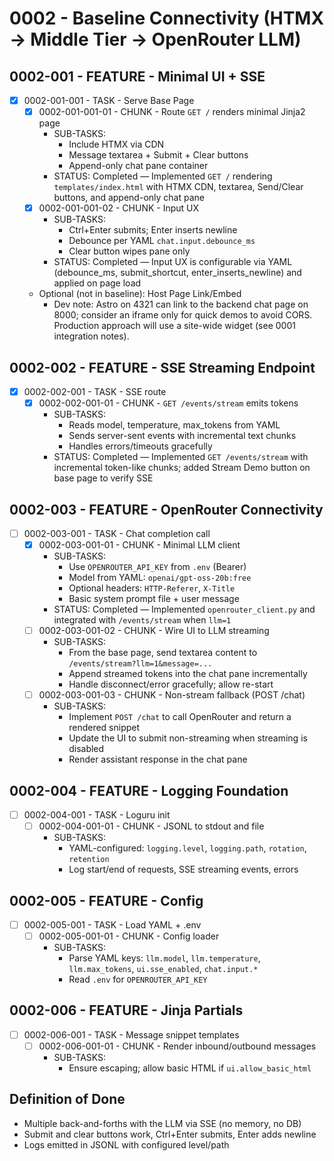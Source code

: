 # 0002 - Baseline Connectivity (HTMX → Middle Tier → OpenRouter LLM)

## 0002-001 - FEATURE - Minimal UI + SSE
- [x] 0002-001-001 - TASK - Serve Base Page
  - [x] 0002-001-001-01 - CHUNK - Route `GET /` renders minimal Jinja2 page
    - SUB-TASKS:
      - Include HTMX via CDN
      - Message textarea + Submit + Clear buttons
      - Append-only chat pane container
    - STATUS: Completed — Implemented `GET /` rendering `templates/index.html` with HTMX CDN, textarea, Send/Clear buttons, and append-only chat pane
  - [x] 0002-001-001-02 - CHUNK - Input UX
    - SUB-TASKS:
      - Ctrl+Enter submits; Enter inserts newline
      - Debounce per YAML `chat.input.debounce_ms`
      - Clear button wipes pane only
    - STATUS: Completed — Input UX is configurable via YAML (debounce_ms, submit_shortcut, enter_inserts_newline) and applied on page load
  - Optional (not in baseline): Host Page Link/Embed
    - Dev note: Astro on 4321 can link to the backend chat page on 8000; consider an iframe only for quick demos to avoid CORS. Production approach will use a site-wide widget (see 0001 integration notes).

## 0002-002 - FEATURE - SSE Streaming Endpoint
- [x] 0002-002-001 - TASK - SSE route
  - [x] 0002-002-001-01 - CHUNK - `GET /events/stream` emits tokens
    - SUB-TASKS:
      - Reads model, temperature, max_tokens from YAML
      - Sends server-sent events with incremental text chunks
      - Handles errors/timeouts gracefully
    - STATUS: Completed — Implemented `GET /events/stream` with incremental token-like chunks; added Stream Demo button on base page to verify SSE

## 0002-003 - FEATURE - OpenRouter Connectivity
- [ ] 0002-003-001 - TASK - Chat completion call
  - [x] 0002-003-001-01 - CHUNK - Minimal LLM client
    - SUB-TASKS:
      - Use `OPENROUTER_API_KEY` from `.env` (Bearer)
      - Model from YAML: `openai/gpt-oss-20b:free`
      - Optional headers: `HTTP-Referer`, `X-Title`
      - Basic system prompt file + user message
    - STATUS: Completed — Implemented `openrouter_client.py` and integrated with `/events/stream` when `llm=1`
  - [ ] 0002-003-001-02 - CHUNK - Wire UI to LLM streaming
    - SUB-TASKS:
      - From the base page, send textarea content to `/events/stream?llm=1&message=...`
      - Append streamed tokens into the chat pane incrementally
      - Handle disconnect/error gracefully; allow re-start
  - [ ] 0002-003-001-03 - CHUNK - Non-stream fallback (POST /chat)
    - SUB-TASKS:
      - Implement `POST /chat` to call OpenRouter and return a rendered snippet
      - Update the UI to submit non-streaming when streaming is disabled
      - Render assistant response in the chat pane

## 0002-004 - FEATURE - Logging Foundation
- [ ] 0002-004-001 - TASK - Loguru init
  - [ ] 0002-004-001-01 - CHUNK - JSONL to stdout and file
    - SUB-TASKS:
      - YAML-configured: `logging.level`, `logging.path`, `rotation`, `retention`
      - Log start/end of requests, SSE streaming events, errors

## 0002-005 - FEATURE - Config
- [ ] 0002-005-001 - TASK - Load YAML + .env
  - [ ] 0002-005-001-01 - CHUNK - Config loader
    - SUB-TASKS:
      - Parse YAML keys: `llm.model`, `llm.temperature`, `llm.max_tokens`, `ui.sse_enabled`, `chat.input.*`
      - Read `.env` for `OPENROUTER_API_KEY`

## 0002-006 - FEATURE - Jinja Partials
- [ ] 0002-006-001 - TASK - Message snippet templates
  - [ ] 0002-006-001-01 - CHUNK - Render inbound/outbound messages
    - SUB-TASKS:
      - Ensure escaping; allow basic HTML if `ui.allow_basic_html`

## Definition of Done
- Multiple back-and-forths with the LLM via SSE (no memory, no DB)
- Submit and clear buttons work, Ctrl+Enter submits, Enter adds newline
- Logs emitted in JSONL with configured level/path